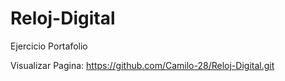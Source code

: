 # Reloj-Digital
Ejercicio Portafolio

Visualizar Pagina:
https://github.com/Camilo-28/Reloj-Digital.git
